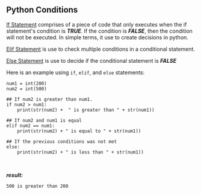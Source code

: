 ## Python Conditions

[If Statement](https://docs.python.org/3/reference/compound_stmts.html#if) comprises of a piece of code that only executes when the if statement's condition is ***TRUE***. If the condition is ***FALSE***, then the condition will not be executed. In simple terms, it use to create decisions in python.
<br>

[Elif Statement](https://www.w3schools.com/python/gloss_python_elif.asp) is use to check multiple conditions in a conditional statement.
<br>

[Else Statement](https://www.w3schools.com/python/python_conditions.asp) is use to decide if the conditional statement is ***FALSE***
<br>

Here is an example using ```if```, ```elif```, and ```else``` statements:

```
num1 = int(200)
num2 = int(500)

## If num2 is greater than num1.
if num2 > num1:
    print(str(num2) +  " is greater than " + str(num1))

## If num2 and num1 is equal
elif num2 == num1:
    print(str(num2) + " is equal to " + str(num1))

## If the previous conditions was not met 
else:
    print(str(num2) + " is less than " + str(num1))
```
<br>

***result:***
```
500 is greater than 200
```
<br>





